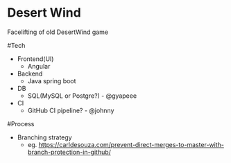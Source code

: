 # Desert Wind
Facelifting of old DesertWind game

#Tech
- Frontend(UI)
  - Angular
- Backend 
  - Java spring boot
- DB
  - SQL(MySQL or Postgre?) - @gyapeee
- CI
  - GitHub CI pipeline? - @johnny

#Process
- Branching strategy
  - eg. https://carldesouza.com/prevent-direct-merges-to-master-with-branch-protection-in-github/
